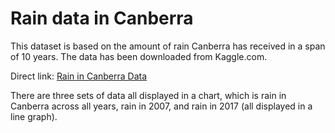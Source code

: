 # Rain data in Canberra

This dataset is based on the amount of rain Canberra has received in a span of 10 years. The data has been downloaded from Kaggle.com. 

Direct link: [Rain in Canberra Data](https://www.kaggle.com/datasets/jsphyg/weather-dataset-rattle-package)

There are three sets of data all displayed in a chart, which is rain in Canberra across all years, rain in 2007, and rain in 2017 (all displayed in a line graph).